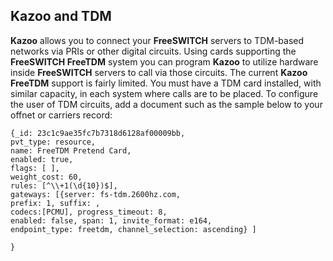 ## Kazoo and TDM



**Kazoo** allows you to connect your **FreeSWITCH** servers to TDM-based networks via PRIs or other digital circuits. Using cards 
supporting the **FreeSWITCH FreeTDM** system you can program **Kazoo** to utilize hardware inside **FreeSWITCH** servers to call via those 
circuits. The current **Kazoo FreeTDM** support is fairly limited. You must have a TDM card installed, with similar capacity, in each system where calls are to be placed. To configure the user of TDM circuits, add a document such as the sample below to your offnet or carriers record:

```
{_id: 23c1c9ae35fc7b7318d6128af00009bb,
pvt_type: resource,
name: FreeTDM Pretend Card,
enabled: true,  
flags: [ ],   
weight_cost: 60,   
rules: [^\\+1(\d{10})$],  
gateways: [{server: fs-tdm.2600hz.com,          
prefix: 1, suffix: ,        
codecs:[PCMU], progress_timeout: 8,         
enabled: false, span: 1, invite_format: e164,         
endpoint_type: freetdm, channel_selection: ascending} ]

}
```


